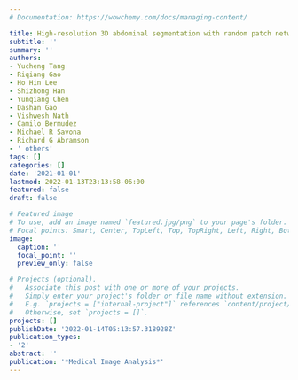 ```yaml
---
# Documentation: https://wowchemy.com/docs/managing-content/

title: High-resolution 3D abdominal segmentation with random patch network fusion
subtitle: ''
summary: ''
authors:
- Yucheng Tang
- Riqiang Gao
- Ho Hin Lee
- Shizhong Han
- Yunqiang Chen
- Dashan Gao
- Vishwesh Nath
- Camilo Bermudez
- Michael R Savona
- Richard G Abramson
- ' others'
tags: []
categories: []
date: '2021-01-01'
lastmod: 2022-01-13T23:13:58-06:00
featured: false
draft: false

# Featured image
# To use, add an image named `featured.jpg/png` to your page's folder.
# Focal points: Smart, Center, TopLeft, Top, TopRight, Left, Right, BottomLeft, Bottom, BottomRight.
image:
  caption: ''
  focal_point: ''
  preview_only: false

# Projects (optional).
#   Associate this post with one or more of your projects.
#   Simply enter your project's folder or file name without extension.
#   E.g. `projects = ["internal-project"]` references `content/project/deep-learning/index.md`.
#   Otherwise, set `projects = []`.
projects: []
publishDate: '2022-01-14T05:13:57.318928Z'
publication_types:
- '2'
abstract: ''
publication: '*Medical Image Analysis*'
---
```

